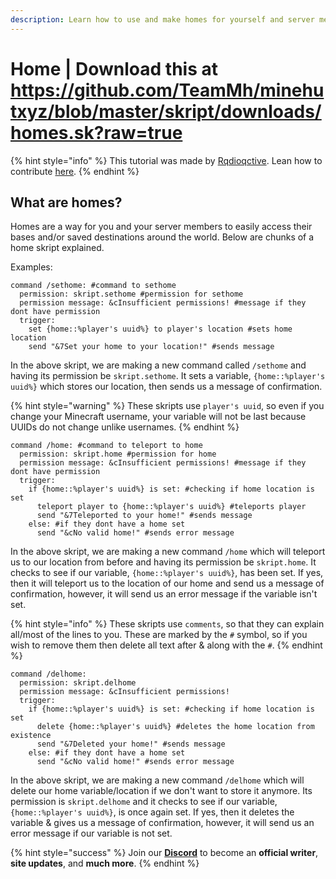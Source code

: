 ```yaml
---
description: Learn how to use and make homes for yourself and server members. Including permissions, multiple home managment and home deletion.
---
```


# Home | Download this at https://github.com/TeamMh/minehutxyz/blob/master/skript/downloads/homes.sk?raw=true

{% hint style="info" %}
This tutorial was made by [Rqdioqctive](https://github.com/Rqdioqctive). Lean how to contribute [here](/contribute.md).
{% endhint %}


## What are homes?

Homes are a way for you and your server members to easily access their bases and/or saved destinations around the world. Below are chunks of a home skript explained.

Examples:
```
command /sethome: #command to sethome
  permission: skript.sethome #permission for sethome
  permission message: &cInsufficient permissions! #message if they dont have permission
  trigger:
    set {home::%player's uuid%} to player's location #sets home location
    send "&7Set your home to your location!" #sends message
```

In the above skript, we are making a new command called `/sethome` and having its permission be `skript.sethome`. It sets a variable, `{home::%player's uuid%}` which stores our location, then sends us a message of confirmation.

{% hint style="warning" %}
These skripts use `player's uuid`, so even if you change your Minecraft username, your variable will not be last because UUIDs do not change unlike usernames.
{% endhint %}

```
command /home: #command to teleport to home
  permission: skript.home #permission for home
  permission message: &cInsufficient permissions! #message if they dont have permission
  trigger:
    if {home::%player's uuid%} is set: #checking if home location is set
      teleport player to {home::%player's uuid%} #teleports player
      send "&7Teleported to your home!" #sends message
    else: #if they dont have a home set
      send "&cNo valid home!" #sends error message
```

In the above skript, we are making a new command `/home` which will teleport us to our location from before and having its permission be `skript.home`. It checks to see if our variable, `{home::%player's uuid%}`, has been set. If yes, then it will teleport us to the location of our home and send us a message of confirmation, however, it will send us an error message if the variable isn't set.

{% hint style="info" %}
These skripts use `comments`, so that they can explain all/most of the lines to you. These are marked by the `#` symbol, so if you wish to remove them then delete all text after & along with the `#`.
{% endhint %}

```
command /delhome:
  permission: skript.delhome
  permission message: &cInsufficient permissions!
  trigger:
    if {home::%player's uuid%} is set: #checking if home location is set
      delete {home::%player's uuid%} #deletes the home location from existence
      send "&7Deleted your home!" #sends message
    else: #if they dont have a home set
      send "&cNo valid home!" #sends error message
```

In the above skript, we are making a new command `/delhome` which will delete our home variable/location if we don't want to store it anymore. Its permission is `skript.delhome` and it checks to see if our variable, `{home::%player's uuid%}`, is once again set. If yes, then it deletes the variable & gives us a message of confirmation, however, it will send us an error message if our variable is not set.


{% hint style="success" %}
Join our **[Discord](https://discord.gg/TYhH5bK)** to become an **official writer**, **site updates**, and **much more**.
{% endhint %}
